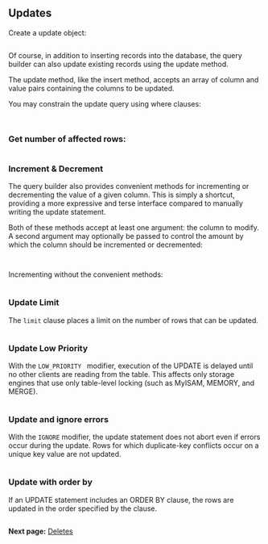 ## Updates

Create a update object:

```csharp

```

Of course, in addition to inserting records into the database, 
the query builder can also update existing records using the update method. 

The update method, like the insert method, accepts an array of column 
and value pairs containing the columns to be updated. 

You may constrain the update query using where clauses:

```csharp

```

```csharp

```

### Get number of affected rows:

```csharp

```

### Increment & Decrement

The query builder also provides convenient methods for incrementing or 
decrementing the value of a given column. This is simply a shortcut, 
providing a more expressive and terse interface compared to manually 
writing the update statement.

Both of these methods accept at least one argument: the column to modify. 
A second argument may optionally be passed to control the amount by 
which the column should be incremented or decremented:

```csharp

```

```csharp

```

Incrementing without the convenient methods:

```csharp

```

### Update Limit

The `limit` clause places a limit on the number of rows that can be updated.

```csharp

```

### Update Low Priority

With the `LOW_PRIORITY ` modifier, execution of the UPDATE is delayed until no 
other clients are reading from the table. This affects only storage engines 
that use only table-level locking (such as MyISAM, MEMORY, and MERGE).

```csharp

```

### Update and ignore errors

With the `IGNORE` modifier, the update statement does not abort 
even if errors occur during the update. Rows for which duplicate-key 
conflicts occur on a unique key value are not updated. 

```csharp

```

### Update with order by

If an UPDATE statement includes an ORDER BY clause, 
the rows are updated in the order specified by the clause. 

```csharp

```

**Next page:** [Deletes](deletes.md)
